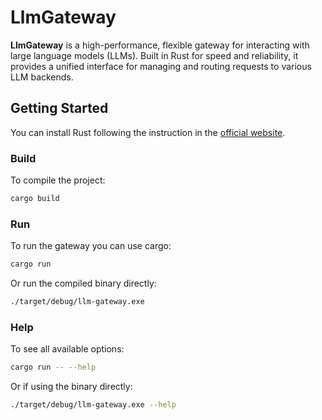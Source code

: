 # LlmGateway

**LlmGateway** is a high-performance, flexible gateway for interacting with large language models (LLMs). Built in Rust for speed and reliability, it provides a unified interface for managing and routing requests to various LLM backends.

## Getting Started

You can install Rust following the instruction in the [official website](https://www.rust-lang.org/learn/get-started).

### Build

To compile the project:

```bash
cargo build
```

### Run

To run the gateway you can use cargo:

```bash
cargo run
```

Or run the compiled binary directly:


```bash
./target/debug/llm-gateway.exe
```

### Help
To see all available options:

```bash
cargo run -- --help
```

Or if using the binary directly:
```bash
./target/debug/llm-gateway.exe --help
```


